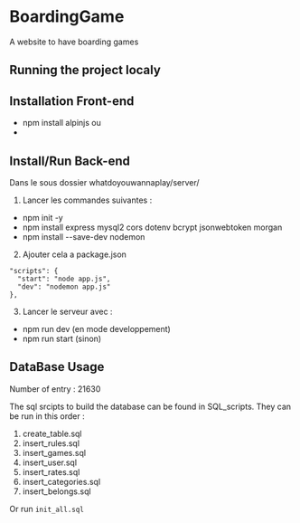 # BoardingGame

A website to have boarding games

## Running the project localy

## Installation Front-end

-   npm install alpinjs
    ou
-   <script defer src="https://cdn.jsdelivr.net/npm/alpinejs@3.x.x/dist/cdn.min.js"></script>

## Install/Run Back-end

Dans le sous dossier whatdoyouwannaplay/server/

1. Lancer les commandes suivantes :

-   npm init -y
-   npm install express mysql2 cors dotenv bcrypt jsonwebtoken morgan
-   npm install --save-dev nodemon

2. Ajouter cela a package.json

```
"scripts": {
  "start": "node app.js",
  "dev": "nodemon app.js"
},
```

3. Lancer le serveur avec :

-   npm run dev (en mode developpement)
-   npm run start (sinon)

## DataBase Usage

Number of entry : 21630

The sql srcipts to build the database can be found in SQL_scripts. They can be run in this order :

1. create_table.sql
2. insert_rules.sql
3. insert_games.sql
4. insert_user.sql
5. insert_rates.sql
6. insert_categories.sql
7. insert_belongs.sql

Or run ```init_all.sql```